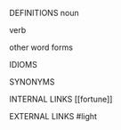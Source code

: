 DEFINITIONS
noun

verb

other word forms

IDIOMS

SYNONYMS

INTERNAL LINKS
[[fortune]]

EXTERNAL LINKS
#light 